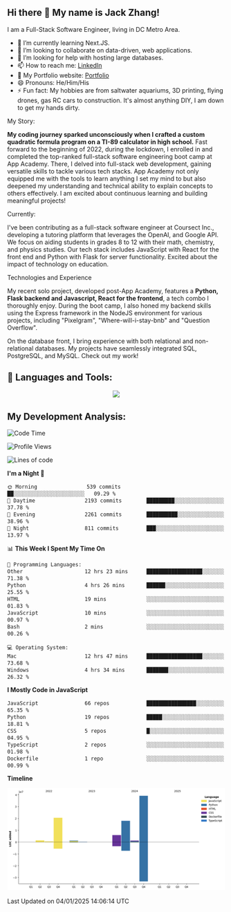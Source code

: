 
## Hi there 👋 My name is Jack Zhang!
I am a Full-Stack Software Engineer, living in DC Metro Area.

* 🌱 I’m currently learning Next.JS.
* 👯 I’m looking to collaborate on data-driven, web applications.
* 🤔 I’m looking for help with hosting large databases.
* 📫 How to reach me: [LinkedIn](https://www.linkedin.com/in/jack-zhang-1ba90929/)
* 🔭 My Portfolio website: [Portfolio](https://www.jackzhang.io)
* 😄 Pronouns: He/Him/His
* ⚡ Fun fact: My hobbies are from saltwater aquariums, 3D printing, flying drones, gas RC cars to construction. It's almost anything DIY, I am down to get my hands dirty.

My Story:

**My coding journey sparked unconsciously when I crafted a custom quadratic formula program on a TI-89 calculator in high school.** Fast forward to the beginning of 2022, during the lockdown, I enrolled in and completed the top-ranked full-stack software engineering boot camp at App Academy. There, I delved into full-stack web development, gaining versatile skills to tackle various tech stacks. App Academy not only equipped me with the tools to learn anything I set my mind to but also deepened my understanding and technical ability to explain concepts to others effectively. I am excited about continuous learning and building meaningful projects!

Currently:

I've been contributing as a full-stack software engineer at Coursect Inc., developing a tutoring platform that leverages the OpenAI, and Google API. We focus on aiding students in grades 8 to 12 with their math, chemistry, and physics studies. Our tech stack includes JavaScript with React for the front end and Python with Flask for server functionality. Excited about the impact of technology on education.

Technologies and Experience

My recent solo project, developed post-App Academy, features a **Python, Flask backend and Javascript, React for the frontend**, a tech combo I thoroughly enjoy. During the boot camp, I also honed my backend skills using the Express framework in the NodeJS environment for various projects, including "Pixelgram",  "Where-will-i-stay-bnb" and "Question Overflow".

On the database front, I bring experience with both relational and non-relational databases. My projects have seamlessly integrated SQL, PostgreSQL, and MySQL. Check out my work!


## 🧰 Languages and Tools:
<p align="center">
  <a href="https://skillicons.dev">
    <img src="https://skillicons.dev/icons?i=js,py,react,redux,html,css,flask,sequelize,express,npm,sqlite,postgres,github,postman,docker,nextjs,tailwind,gcp,ai" />
  </a>
</p>


## My Development Analysis:
<!--START_SECTION:waka-->
![Code Time](http://img.shields.io/badge/Code%20Time-1%2C202%20hrs%2033%20mins-blue)

![Profile Views](http://img.shields.io/badge/Profile%20Views-2-blue)

![Lines of code](https://img.shields.io/badge/From%20Hello%20World%20I%27ve%20Written-87.5%20million%20lines%20of%20code-blue)

**I'm a Night 🦉** 

```text
🌞 Morning                539 commits         ██░░░░░░░░░░░░░░░░░░░░░░░   09.29 % 
🌆 Daytime                2193 commits        █████████░░░░░░░░░░░░░░░░   37.78 % 
🌃 Evening                2261 commits        ██████████░░░░░░░░░░░░░░░   38.96 % 
🌙 Night                  811 commits         ███░░░░░░░░░░░░░░░░░░░░░░   13.97 % 
```


📊 **This Week I Spent My Time On** 

```text
💬 Programming Languages: 
Other                    12 hrs 23 mins      ██████████████████░░░░░░░   71.38 % 
Python                   4 hrs 26 mins       ██████░░░░░░░░░░░░░░░░░░░   25.55 % 
HTML                     19 mins             ░░░░░░░░░░░░░░░░░░░░░░░░░   01.83 % 
JavaScript               10 mins             ░░░░░░░░░░░░░░░░░░░░░░░░░   00.97 % 
Bash                     2 mins              ░░░░░░░░░░░░░░░░░░░░░░░░░   00.26 % 

💻 Operating System: 
Mac                      12 hrs 47 mins      ██████████████████░░░░░░░   73.68 % 
Windows                  4 hrs 34 mins       ███████░░░░░░░░░░░░░░░░░░   26.32 % 
```

**I Mostly Code in JavaScript** 

```text
JavaScript               66 repos            ████████████████░░░░░░░░░   65.35 % 
Python                   19 repos            █████░░░░░░░░░░░░░░░░░░░░   18.81 % 
CSS                      5 repos             █░░░░░░░░░░░░░░░░░░░░░░░░   04.95 % 
TypeScript               2 repos             ░░░░░░░░░░░░░░░░░░░░░░░░░   01.98 % 
Dockerfile               1 repo              ░░░░░░░░░░░░░░░░░░░░░░░░░   00.99 % 
```



**Timeline**

![Lines of Code chart](https://raw.githubusercontent.com/jzhang319/jzhang319/master/assets/bar_graph.png)


 Last Updated on 04/01/2025 14:06:14 UTC
<!--END_SECTION:waka-->
